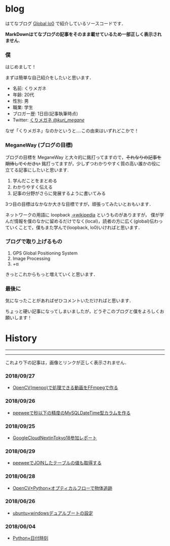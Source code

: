 # blog
はてなブログ [Global lo0](https://kuri-megane.hatenablog.jp) で紹介しているソースコードです．

**MarkDownはてなブログの記事をそのまま載せているため一部正しく表示されません.**

### 僕

はじめまして！

まずは簡単な自己紹介をしたいと思います．

* 名前: くりメガネ
* 年齢: 20代
* 性別: 男
* 職業: 学生
* ブロガー歴: 1日目(記事執筆時点)
* Twitter: [くりメガネ @_kuri_megane_](https://twitter.com/_kuri_megane_)

なぜ「くりメガネ」なのかというと....この由来はいずれどこかで！

### MeganeWay (ブログの目標)

ブログの目標を MeganeWay と大々的に銘打ってますので，~~それなりの記事を期待してください~~ 銘打ってますが，少しずつわかりやすく質の高い誰かの役に立てる記事にしたいと思います. 

1. 学んだことをまとめる
2. わかりやすく伝える
3. 記事の分野がさらに発展するように書いてみる

3つ目の目標はなかなか大きな目標ですが，頑張ってみたいとおもいます．

ネットワークの用語に loopback [→wikipedia](https://ja.wikipedia.org/wiki/%E3%83%AB%E3%83%BC%E3%83%97%E3%83%90%E3%83%83%E3%82%AF) というものがありますが，
僕が学んだ情報を僕のなかに留めるだけでなく(local)，読者の方に広く(global)伝わっていくことで，僕もまた学んで(loopback, lo0)いければと思います．

### ブログで取り上げるもの

1. GPS Global Positioning System
2. Image Processing
3. +α

きっとこれからもっと増えていくと思います．

### 最後に

気になったことがあればぜひコメントいただければと思います．

ちょっと硬い記事になってしまいましたが，どうぞこのブログと僕をよろしくお願いします！


# History
---

---
これより下の記事は，画像とリンクが正しく表示されません．

### 2018/09/27
* [OpenCV(menpo)で処理できる動画をFFmpegで作る](20180927_OpenCV-menpoで処理できる動画をFFmpegで作る/20180927_OpenCV-menpoで処理できる動画をFFmpegで作る.md)

### 2018/09/26
* [peeweeで秒以下の精度のMySQLDateTime型カラムを作る](20180926_peeweeで秒以下の精度のMySQLDateTime型カラムを作る/20180926_peeweeで秒以下の精度のMySQLDateTime型カラムを作る.md)

### 2018/09/25
* [GoogleCloudNextinTokyo18参加レポート](20180925_GoogleCloudNextinTokyo18参加レポート/20180925_GoogleCloudNextinTokyo18参加レポート.md)

### 2018/06/29
* [peeweeでJOINしたテーブルの値も取得する](20180629_peeweeでJOINしたテーブルの値も取得する/20180629_peeweeでJOINしたテーブルの値も取得する.md)

### 2018/06/28
* [OpenCV×Python×オプティカルフローで物体追跡](20180628_OpenCV×Python×オプティカルフローで物体追跡/20180628_OpenCV×Python×オプティカルフローで物体追跡.md)

### 2018/06/26
* [ubuntu×windowsデュアルブートの設定](20180626_ubuntu×windowsデュアルブートの設定/20180626_ubuntu×windowsデュアルブートの設定.md)

### 2018/06/04
* [Python×日付時刻](20180604_Python×日付時刻/20180604_Python×日付時刻.md)


